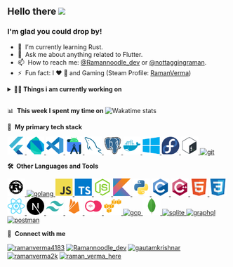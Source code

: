 ## Hello there <img src="https://media.giphy.com/media/hvRJCLFzcasrR4ia7z/giphy.gif" width="30px">

### I'm glad you could drop by!

- 🌱 &nbsp;I’m currently learning Rust.
- 💬 &nbsp;Ask me about anything related to Flutter.
- 📫 &nbsp;How to reach me: [@Ramannoodle_dev](https://twitter.com/Ramannoodle_dev) or [@nottaggingraman](https://t.me/nottaggingraman).
- ⚡ &nbsp;Fun fact: I :heart: :dog: and Gaming (Steam Profile: [RamanVerma](https://steamcommunity.com/id/RamanVerma))
<details> 
    <summary>
      <strong>👨‍💻 Things i am currently working on </strong>
    </summary>

  - [**Eventy**](https://github.com/Cloverspace/Eventy) - A two part application for organizing, planning and participating in Events made using Flutter and PostgreSQL with Hasura Engine on docker.
  - [**Clover**](https://github.com/Cloverspace/Clover) - Flutter package with a collection of prebuilt widgets and pages for creating prototypes and proof-of-concepts blazingly fast.
  - [**CFA**](https://github.com/Cloverspace/cfa) - A CLI application written in Rust to bootstrap and generate preconfigured templates for Flutter inspired by create-react-app and create-next-app.
</details>
<br/>

📊 &nbsp;**This week I spent my time on**
![Wakatime stats](https://github-readme-stats-taupe-two.vercel.app/api/wakatime?username=ramanverma2k&hide_title=true&hide_border=true&langs_count=5&bg_color=00000000&text_color=777)

🧰 &nbsp;**My primary tech stack**
<p align="left">
  <a href="https://www.flutter.dev/" target="_blank"> <img src="https://raw.githubusercontent.com/devicons/devicon/master/icons/flutter/flutter-original.svg" alt="flutter" width="40" height="40"/> </a>
  <a href="https://www.dart.dev/" target="_blank"> <img src="https://raw.githubusercontent.com/devicons/devicon/master/icons/dart/dart-original.svg" alt="dart" width="40" height="40"/> </a>
  <a href="https://code.visualstudio.com/" target="_blank"> <img src="https://raw.githubusercontent.com/devicons/devicon/master/icons/vscode/vscode-original.svg" alt="vscode" width="40" height="40"/> </a>
  <a href="https://developer.android.com/studio" target="_blank"> <img src="https://raw.githubusercontent.com/devicons/devicon/master/icons/androidstudio/androidstudio-original.svg" alt="androidstudio" width="40" height="40"/> </a>
  <a href="https://www.mysql.com/" target="_blank"> <img src="https://raw.githubusercontent.com/devicons/devicon/master/icons/mysql/mysql-original.svg" alt="mysql" width="40" height="40"/> </a>
  <a href="https://www.postgresql.org" target="_blank"> <img src="https://raw.githubusercontent.com/devicons/devicon/master/icons/postgresql/postgresql-original.svg" alt="postgresql" width="40" height="40"/> </a>
  <a href="https://www.docker.com/" target="_blank"> <img src="https://raw.githubusercontent.com/devicons/devicon/master/icons/docker/docker-plain.svg" alt="docker" width="40" height="40"/> </a>
  <a href="https://www.microsoft.com/en-in/windows?r=1" target="_blank"> <img src="https://raw.githubusercontent.com/devicons/devicon/master/icons/windows8/windows8-original.svg" alt="windows" width="40" height="40"/> </a>
  <a href="https://getfedora.org/" target="_blank"> <img src="https://raw.githubusercontent.com/devicons/devicon/master/icons/fedora/fedora-original.svg" alt="fedora" width="40" height="40"/> </a>
  <a href="https://www.gnu.org/software/bash/" target="_blank"> <img src="https://raw.githubusercontent.com/devicons/devicon/master/icons/bash/bash-original.svg" alt="bash" width="40" height="40"/> </a>
  <a href="https://git-scm.com/" target="_blank"> <img src="https://www.vectorlogo.zone/logos/git-scm/git-scm-icon.svg" alt="git" width="40" height="40"/> </a>
</p>

<b>🛠️&nbsp;&nbsp;Other&nbsp;Languages&nbsp;and&nbsp;Tools&nbsp;</b>

<p align="left">
  <a href="https://www.rustup.rs" target="_blank"> <img src="https://raw.githubusercontent.com/devicons/devicon/master/icons/rust/rust-plain.svg" alt="rust" width="40" height="40"/> </a>
  <a href="https://www.go.dev" target="_blank"> <img src="https://profilinator.rishav.dev/skills-assets/go-original.svg" alt="golang" width="40" height="40"/> </a>
  <a href="https://developer.mozilla.org/en-US/docs/Web/JavaScript" target="_blank"> <img src="https://raw.githubusercontent.com/devicons/devicon/master/icons/javascript/javascript-original.svg" alt="javascript" width="40" height="40"/> </a>
  <a href="https://www.typescriptlang.org/" target="_blank"> <img src="https://raw.githubusercontent.com/devicons/devicon/master/icons/typescript/typescript-original.svg" alt="typescript" width="40" height="40"/> </a>
  <a href="https://nodejs.org" target="_blank"> <img src="https://raw.githubusercontent.com/devicons/devicon/master/icons/nodejs/nodejs-original.svg" alt="nodejs" width="40" height="40"/> </a>
  <a href="https://kotlinlang.org/" target="_blank"> <img src="https://raw.githubusercontent.com/devicons/devicon/master/icons/kotlin/kotlin-original.svg" alt="kotlin" width="40" height="40"/> </a>
  <a href="https://www.python.org" target="_blank"> <img src="https://raw.githubusercontent.com/devicons/devicon/master/icons/python/python-original.svg" alt="python" width="40" height="40"/> </a>
  <a href="https://www.cprogramming.com/" target="_blank"> <img src="https://raw.githubusercontent.com/devicons/devicon/master/icons/c/c-original.svg" alt="c" width="40" height="40"/> </a>
  <a href="https://www.w3schools.com/cpp/" target="_blank"> <img src="https://raw.githubusercontent.com/devicons/devicon/master/icons/cplusplus/cplusplus-original.svg" alt="cplusplus" width="40" height="40"/> </a>
  <a href="https://www.w3.org/html/" target="_blank"> <img src="https://raw.githubusercontent.com/devicons/devicon/master/icons/html5/html5-original.svg" alt="html5" width="40" height="40"/> </a>
  <a href="https://www.w3schools.com/css/" target="_blank"> <img src="https://raw.githubusercontent.com/devicons/devicon/master/icons/css3/css3-original.svg" alt="css3" width="40" height="40"/> </a>
  <a href="https://reactjs.org/" target="_blank"> <img src="https://raw.githubusercontent.com/devicons/devicon/master/icons/react/react-original.svg" alt="react" width="40" height="40"/> </a>
  <a href="https://www.nextjs.org/" target="_blank"> <img src="https://raw.githubusercontent.com/devicons/devicon/master/icons/nextjs/nextjs-original.svg" alt="nextjs" width="40" height="40"/> </a>
  <a href="https://www.tailwindcss.com/" target="_blank"> <img src="https://raw.githubusercontent.com/devicons/devicon/master/icons/tailwindcss/tailwindcss-plain.svg" alt="tailwindcss" width="40" height="40"/> </a>
  <a href="" target="_blank"> <img src="https://raw.githubusercontent.com/devicons/devicon/master/icons/firebase/firebase-plain.svg" alt="firebase" width="40" height="40"/> </a>
  <a href="" target="_blank"> <img src="https://raw.githubusercontent.com/devicons/devicon/master/icons/appwrite/appwrite-original.svg" alt="appwrite" width="40" height="40"/> </a>
  <a href="" target="_blank"> <img src="https://raw.githubusercontent.com/devicons/devicon/master/icons/amazonwebservices/amazonwebservices-original.svg" alt="amazon web services" width="40" height="40"/> </a>
  <a href="https://cloud.google.com" target="_blank"> <img src="https://www.vectorlogo.zone/logos/google_cloud/google_cloud-icon.svg" alt="gcp" width="40" height="40"/> </a>
  <a href="https://www.mongodb.com/" target="_blank"> <img src="https://raw.githubusercontent.com/devicons/devicon/master/icons/mongodb/mongodb-original.svg" alt="mongodb" width="40" height="40"/> </a>
  <a href="https://www.sqlite.org/" target="_blank"> <img src="https://www.vectorlogo.zone/logos/sqlite/sqlite-icon.svg" alt="sqlite" width="40" height="40"/> </a>
  <a href="https://graphql.org" target="_blank"> <img src="https://www.vectorlogo.zone/logos/graphql/graphql-icon.svg" alt="graphql" width="40" height="40"/> </a>
  <a href="https://postman.com" target="_blank"> <img src="https://www.vectorlogo.zone/logos/getpostman/getpostman-icon.svg" alt="postman" width="40" height="40"/> </a>
</p>

🔗 &nbsp;**Connect with me**
<p align="left">
<a href="mailto:ramanverma4183@gmail.com" target="blank"><img align="center" src="https://www.vectorlogo.zone/logos/gmail/gmail-icon.svg" alt="ramanverma4183" height="40" width="40" /></a>
<a href="https://twitter.com/Ramannoodle_dev" target="blank"><img align="center" src="https://www.vectorlogo.zone/logos/telegram/telegram-icon.svg" alt="Ramannoodle_dev" height="35" width="35" /></a>
<a href="https://twitter.com/Ramannoodle_dev" target="blank"><img align="center" src="https://raw.githubusercontent.com/rahuldkjain/github-profile-readme-generator/master/src/images/icons/Social/twitter.svg" alt="gautamkrishnar" height="30" width="40" /></a>
<a href="https://linkedin.com/in/ramanverma2k" target="blank"><img align="center" src="https://raw.githubusercontent.com/rahuldkjain/github-profile-readme-generator/master/src/images/icons/Social/linked-in-alt.svg" alt="ramanverma2k" height="30" width="40" /></a>
<a href="https://instagram.com/raman_verma_here" target="blank"><img align="center" src="https://raw.githubusercontent.com/rahuldkjain/github-profile-readme-generator/master/src/images/icons/Social/instagram.svg" alt="raman_verma_here" height="30" width="40" /></a>